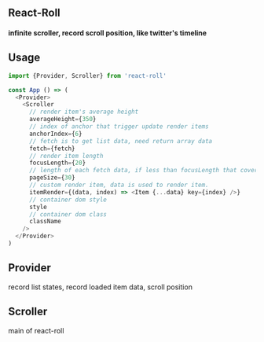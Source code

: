 ## React-Roll
#### infinite scroller, record scroll position, like twitter's timeline

## Usage

``` javascript
import {Provider, Scroller} from 'react-roll'

const App () => (
  <Provider>
    <Scroller
      // render item's average height
      averageHeight={350}
      // index of anchor that trigger update render items
      anchorIndex={6}
      // fetch is to get list data, need return array data
      fetch={fetch}
      // render item length
      focusLength={20}
      // length of each fetch data, if less than focusLength that cover by focusLength
      pageSize={30}
      // custom render item, data is used to render item.
      itemRender={(data, index) => <Item {...data} key={index} />}
      // container dom style
      style
      // container dom class
      className
    />
  </Provider>
)
```

## Provider

record list states, record loaded item data, scroll position

## Scroller

main of react-roll
